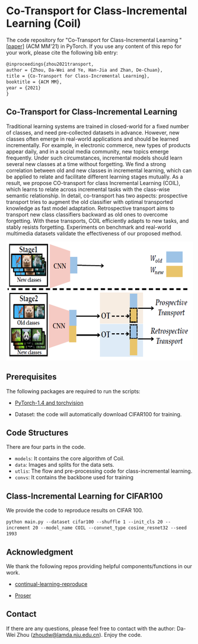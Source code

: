 
# Co-Transport for Class-Incremental Learning  (Coil)

The code repository for "Co-Transport for Class-Incremental Learning
" [[paper]](http://arxiv.org/abs/2107.12654) (ACM MM'21) in PyTorch. If you use any content of this repo for your work, please cite the following bib entry:

    @inproceedings{zhou2021transport,
    author = {Zhou, Da-Wei and Ye, Han-Jia and Zhan, De-Chuan},
    title = {Co-Transport for Class-Incremental Learning},
    booktitle = {ACM MM},
    year = {2021}
    }

## Co-Transport for Class-Incremental Learning


Traditional learning systems are trained in closed-world for a fixed number of classes, and need pre-collected datasets in advance. However, new classes often emerge in real-world applications and should be learned incrementally. For example, in electronic commerce, new types of products appear daily, and in a social media community, new topics emerge frequently. Under such circumstances, incremental models should learn several new classes at a time without forgetting. We find a strong correlation between old and new classes in incremental learning, which can be applied to relate and facilitate different learning stages mutually. As a result, we propose CO-transport for class Incremental Learning (COIL), which learns to relate across incremental tasks with the class-wise semantic relationship. In detail, co-transport has two aspects: prospective transport tries to augment the old classifier with optimal transported knowledge as fast model adaptation. Retrospective transport aims to transport new class classifiers backward as old ones to overcome forgetting. With these transports, COIL efficiently adapts to new tasks, and stably resists forgetting. Experiments on benchmark and real-world multimedia datasets validate the effectiveness of our proposed method.

<img src='imgs/coil.png' width='700' height='320'>

## Prerequisites

The following packages are required to run the scripts:

- [PyTorch-1.4 and torchvision](https://pytorch.org)

- Dataset: the code will automatically download CIFAR100 for training. 




## Code Structures
There are four parts in the code.
 - `models`: It contains the core algorithm of Coil.
 - `data`: Images and splits for the data sets.
 - `utlis`: The flow and pre-processing code for class-incremental learning.
- `convs`: It contains the backbone used for training
 
## Class-Incremental Learning for CIFAR100
We provide the code to reproduce results on CIFAR 100.
  ```
  python main.py --dataset cifar100 --shuffle 1 --init_cls 20 --increment 20 --model_name COIL --convnet_type cosine_resnet32 --seed 1993
  ```
  
  

 
## Acknowledgment
We thank the following repos providing helpful components/functions in our work.
- [continual-learning-reproduce](https://github.com/zhchuu/continual-learning-reproduce)

- [Proser](https://github.com/zhoudw-zdw/CVPR21-Proser)



## Contact 
If there are any questions, please feel free to contact with the author:  Da-Wei Zhou (zhoudw@lamda.nju.edu.cn). Enjoy the code.
